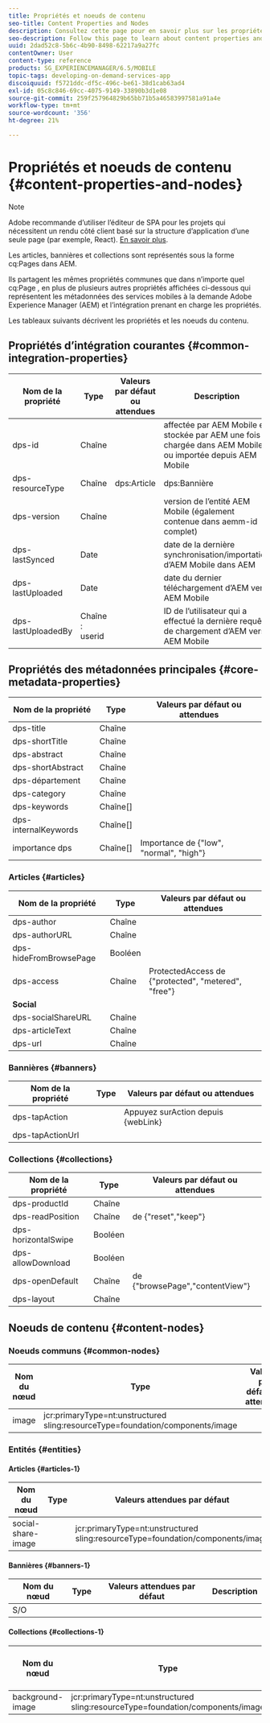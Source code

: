 ```yaml
---
title: Propriétés et noeuds de contenu
seo-title: Content Properties and Nodes
description: Consultez cette page pour en savoir plus sur les propriétés de contenu et les noeuds.
seo-description: Follow this page to learn about content properties and nodes.
uuid: 2dad52c8-5b6c-4b90-8498-62217a9a27fc
contentOwner: User
content-type: reference
products: SG_EXPERIENCEMANAGER/6.5/MOBILE
topic-tags: developing-on-demand-services-app
discoiquuid: f5721ddc-df5c-496c-be61-38d1cab63ad4
exl-id: 05c8c846-69cc-4075-9149-33890b3d1e08
source-git-commit: 259f257964829b65bb71b5a46583997581a91a4e
workflow-type: tm+mt
source-wordcount: '356'
ht-degree: 21%

---
```


# Propriétés et noeuds de contenu {#content-properties-and-nodes}

>[!NOTE]
>
>Adobe recommande d’utiliser l’éditeur de SPA pour les projets qui nécessitent un rendu côté client basé sur la structure d’application d’une seule page (par exemple, React). [En savoir plus](/help/sites-developing/spa-overview.md).

Les articles, bannières et collections sont représentés sous la forme cq:Pages dans AEM.

Ils partagent les mêmes propriétés communes que dans n’importe quel cq:Page , en plus de plusieurs autres propriétés affichées ci-dessous qui représentent les métadonnées des services mobiles à la demande Adobe Experience Manager (AEM) et l’intégration prenant en charge les propriétés.

Les tableaux suivants décrivent les propriétés et les noeuds du contenu.

## Propriétés d’intégration courantes {#common-integration-properties}

| **Nom de la propriété** | **Type** | **Valeurs par défaut ou attendues** | **Description** |
|---|---|---|---|
| dps-id | Chaîne |  | affectée par AEM Mobile et stockée par AEM une fois chargée dans AEM Mobile ou importée depuis AEM Mobile |
| dps-resourceType | Chaîne | dps:Article | dps:Bannière | dps:Collection | propriété de type d’entité |
| dps-version | Chaîne |  | version de l’entité AEM Mobile (également contenue dans aemm-id complet) |
| dps-lastSynced | Date |  | date de la dernière synchronisation/importation d’AEM Mobile dans AEM |
| dps-lastUploaded | Date |  | date du dernier téléchargement d’AEM vers AEM Mobile |
| dps-lastUploadedBy | Chaîne : userid |  | ID de l’utilisateur qui a effectué la dernière requête de chargement d’AEM vers AEM Mobile |

## Propriétés des métadonnées principales {#core-metadata-properties}

| Nom de la propriété | Type | Valeurs par défaut ou attendues |
|--- |--- |--- |
| dps-title | Chaîne |  |
| dps-shortTitle | Chaîne |  |
| dps-abstract | Chaîne |  |
| dps-shortAbstract | Chaîne |  |
| dps-département | Chaîne |  |
| dps-category | Chaîne |  |
| dps-keywords | Chaîne[] |  |
| dps-internalKeywords | Chaîne[] |  |
| importance dps | Chaîne[] | Importance de {&quot;low&quot;, &quot;normal&quot;, &quot;high&quot;} |

### Articles {#articles}

| **Nom de la propriété** | **Type** | **Valeurs par défaut ou attendues** |
|---|---|---|
| dps-author | Chaîne |  |
| dps-authorURL | Chaîne |  |
| dps-hideFromBrowsePage | Booléen |  |
| dps-access | Chaîne | ProtectedAccess de {&quot;protected&quot;, &quot;metered&quot;, &quot;free&quot;} |
| **Social** |  |  |
| dps-socialShareURL | Chaîne |  |
| dps-articleText | Chaîne |  |
| dps-url | Chaîne |  |

### Bannières {#banners}

| **Nom de la propriété** | **Type** | **Valeurs par défaut ou attendues** |
|---|---|---|
| dps-tapAction |  | Appuyez surAction depuis {webLink} |
| dps-tapActionUrl |  |  |

### Collections {#collections}

| Nom de la propriété | Type | Valeurs par défaut ou attendues |
|--- |--- |--- |
| dps-productId | Chaîne |  |
| dps-readPosition | Chaîne | de {&quot;reset&quot;,&quot;keep&quot;} |
| dps-horizontalSwipe | Booléen |  |
| dps-allowDownload | Booléen |  |
| dps-openDefault | Chaîne | de {&quot;browsePage&quot;,&quot;contentView&quot;} |
| dps-layout | Chaîne |  |

## Noeuds de contenu {#content-nodes}

### Noeuds communs {#common-nodes}

| Nom du nœud | Type | Valeurs par défaut ou attendues | Description |
|--- |--- |--- |--- |
| image | jcr:primaryType=nt:unstructured <br> sling:resourceType=foundation/components/image |  |  |

### Entités {#entities}

#### Articles {#articles-1}

| Nom du nœud | Type | Valeurs attendues par défaut | Description |
|--- |--- |--- |--- |
| social-share-image |  | jcr:primaryType=nt:unstructured <br> sling:resourceType=foundation/components/image |  |

#### Bannières {#banners-1}

| Nom du nœud | Type | Valeurs attendues par défaut | Description |
|---|---|---|---|
| S/O |  |  |  |

#### Collections {#collections-1}

| Nom du nœud | Type | Valeurs attendues par défaut | Description |
|--- |--- |--- |--- |
| background-image | jcr:primaryType=nt:unstructured <br> sling:resourceType=foundation/components/image |  |  |
